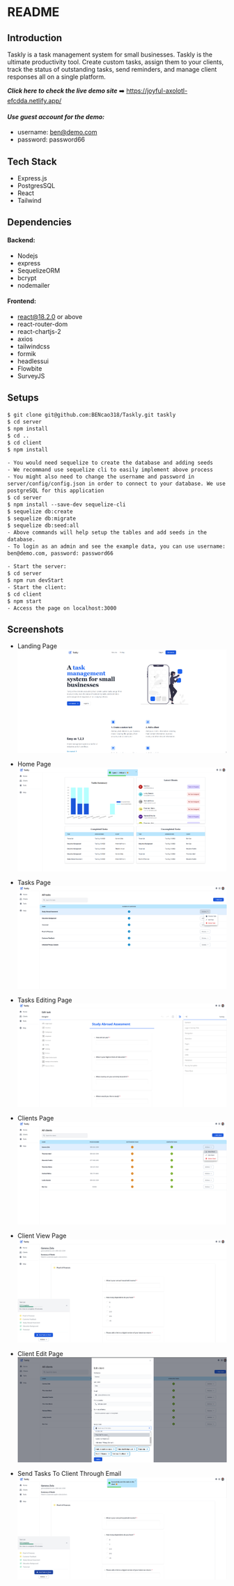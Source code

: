 # README

## Introduction

Taskly is a task management system for small businesses.
Taskly is the ultimate productivity tool. Create custom tasks, assign them to your clients, track the status of outstanding tasks, send reminders, and manage client responses all on a single platform.

**_Click here to check the live demo site_** ➡️ https://joyful-axolotl-efcdda.netlify.app/

#### **_Use guest account for the demo:_**

- username: ben@demo.com
- password: password66

## Tech Stack

- Express.js
- PostgresSQL
- React
- Tailwind

## Dependencies

#### Backend:

- Nodejs
- express
- SequelizeORM
- bcrypt
- nodemailer

#### Frontend:

- react@18.2.0 or above
- react-router-dom
- react-chartjs-2
- axios
- tailwindcss
- formik
- headlessui
- Flowbite
- SurveyJS

## Setups

```
$ git clone git@github.com:BENcao318/Taskly.git taskly
$ cd server
$ npm install
$ cd ..
$ cd client
$ npm install
```

```
- You would need sequelize to create the database and adding seeds
- We recommand use sequelize cli to easily implement above process
- You might also need to change the username and password in server/config/config.json in order to connect to your database. We use postgreSQL for this application
$ cd server
$ npm install --save-dev sequelize-cli
$ sequelize db:create
$ sequelize db:migrate
$ sequelize db:seed:all
- Above commands will help setup the tables and add seeds in the database.
- To login as an admin and see the example data, you can use username: ben@demo.com, password: password66
```

```
- Start the server:
$ cd server
$ npm run devStart
- Start the client:
$ cd client
$ npm start
- Access the page on localhost:3000
```

## Screenshots

- Landing Page
  ![Landing Page](./screenshots/LandingPage.png)

- Home Page
  ![Podcast Page](./screenshots/HomePage.png)

- Tasks Page
  ![Tasks Page](./screenshots/TasksPage.png)

- Tasks Editing Page
  ![Task Editing Page](./screenshots/TaskEditingPage.png)

- Clients Page
  ![Clients Page](./screenshots/ClientsPage.png)

- Client View Page
  ![Client View Page](./screenshots/ClientViewPage.png)

- Client Edit Page
  ![Client Edit Page](./screenshots/ClientEditPage.png)

- Send Tasks To Client Through Email
  ![Send Tasks To Client Through Email](./screenshots/SendTasksToClientThroughEmail.png)
